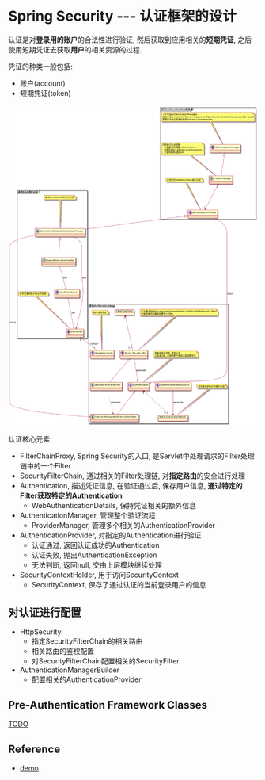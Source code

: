 # Spring Security --- 认证框架的设计

认证是对**登录用的账户**的合法性进行验证, 
然后获取到应用相关的**短期凭证**, 
之后使用短期凭证去获取**用户**的相关资源的过程.

凭证的种类一般包括:

- 账户(account)
- 短期凭证(token)

![认证框架](认证框架.png)

认证核心元素:

- FilterChainProxy, Spring Security的入口, 是Servlet中处理请求的Filter处理链中的一个Filter
- SecurityFilterChain, 通过相关的Filter处理链, 对**指定路由**的安全进行处理
- Authentication, 描述凭证信息, 在验证通过后, 保存用户信息, **通过特定的Filter获取特定的Authentication**
  - WebAuthenticationDetails, 保持凭证相关的额外信息
- AuthenticationManager, 管理整个验证流程
  - ProviderManager, 管理多个相关的AuthenticationProvider
- AuthenticationProvider, 对指定的Authentication进行验证
  - 认证通过, 返回认证成功的Authentication
  - 认证失败, 抛出AuthenticationException
  - 无法判断, 返回null, 交由上层模块继续处理
- SecurityContextHolder, 用于访问SecurityContext
  - SecurityContext, 保存了通过认证的当前登录用户的信息

## 对认证进行配置

- HttpSecurity
  - 指定SecurityFilterChain的相关路由
  - 相关路由的鉴权配置
  - 对SecurityFilterChain配置相关的SecurityFilter
- AuthenticationManagerBuilder
  - 配置相关的AuthenticationProvider

## Pre-Authentication Framework Classes

[TODO](https://docs.spring.io/spring-security/site/docs/5.2.0.RELEASE/reference/htmlsingle/#pre-authentication-framework-classes)

## Reference

- [demo]()
